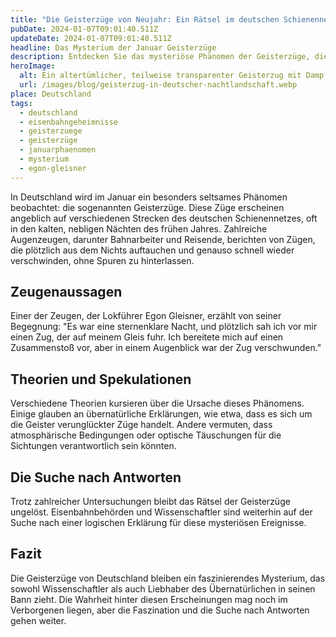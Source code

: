 ```yaml
---
title: "Die Geisterzüge von Neujahr: Ein Rätsel im deutschen Schienennetz"
pubDate: 2024-01-07T09:01:40.511Z
updateDate: 2024-01-07T09:01:40.511Z
headline: Das Mysterium der Januar Geisterzüge
description: Entdecken Sie das mysteriöse Phänomen der Geisterzüge, die jedes Jahr im Januar auf Deutschlands Schienennetzen gesichtet werden.
heroImage:
  alt: Ein altertümlicher, teilweise transparenter Geisterzug mit Dampf und unheimlichen Lichtern auf einem Eisenbahngleis in einer nebligen, sternenklaren Nacht in Deutschland, umgeben von einer dunklen, bewaldeten Landschaft.
  url: /images/blog/geisterzug-in-deutscher-nachtlandschaft.webp
place: Deutschland
tags:
  - deutschland
  - eisenbahngeheimnisse
  - geisterzuege
  - geisterzüge
  - januarphaenomen
  - mysterium
  - egon-gleisner
---
```


In Deutschland wird im Januar ein besonders seltsames Phänomen beobachtet: die sogenannten Geisterzüge. Diese Züge erscheinen angeblich auf verschiedenen Strecken des deutschen Schienennetzes, oft in den kalten, nebligen Nächten des frühen Jahres. Zahlreiche Augenzeugen, darunter Bahnarbeiter und Reisende, berichten von Zügen, die plötzlich aus dem Nichts auftauchen und genauso schnell wieder verschwinden, ohne Spuren zu hinterlassen.

## Zeugenaussagen

Einer der Zeugen, der Lokführer Egon Gleisner, erzählt von seiner Begegnung: "Es war eine sternenklare Nacht, und plötzlich sah ich vor mir einen Zug, der auf meinem Gleis fuhr. Ich bereitete mich auf einen Zusammenstoß vor, aber in einem Augenblick war der Zug verschwunden."

## Theorien und Spekulationen

Verschiedene Theorien kursieren über die Ursache dieses Phänomens. Einige glauben an übernatürliche Erklärungen, wie etwa, dass es sich um die Geister verunglückter Züge handelt. Andere vermuten, dass atmosphärische Bedingungen oder optische Täuschungen für die Sichtungen verantwortlich sein könnten.

## Die Suche nach Antworten

Trotz zahlreicher Untersuchungen bleibt das Rätsel der Geisterzüge ungelöst. Eisenbahnbehörden und Wissenschaftler sind weiterhin auf der Suche nach einer logischen Erklärung für diese mysteriösen Ereignisse.

## Fazit

Die Geisterzüge von Deutschland bleiben ein faszinierendes Mysterium, das sowohl Wissenschaftler als auch Liebhaber des Übernatürlichen in seinen Bann zieht. Die Wahrheit hinter diesen Erscheinungen mag noch im Verborgenen liegen, aber die Faszination und die Suche nach Antworten gehen weiter.
